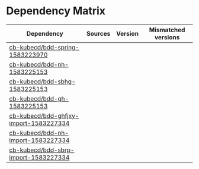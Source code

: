 # Dependency Matrix

Dependency | Sources | Version | Mismatched versions
---------- | ------- | ------- | -------------------
[cb-kubecd/bdd-spring-1583223970](https://github.com/cb-kubecd/bdd-spring-1583223970.git) |  | []() | 
[cb-kubecd/bdd-nh-1583225153](https://github.com/cb-kubecd/bdd-nh-1583225153.git) |  | []() | 
[cb-kubecd/bdd-sbhg-1583225153](https://github.com/cb-kubecd/bdd-sbhg-1583225153.git) |  | []() | 
[cb-kubecd/bdd-gh-1583225153](https://github.com/cb-kubecd/bdd-gh-1583225153.git) |  | []() | 
[cb-kubecd/bdd-ghfjxy-import-1583227334](https://github.com/cb-kubecd/bdd-ghfjxy-import-1583227334.git) |  | []() | 
[cb-kubecd/bdd-nh-import-1583227334](https://github.com/cb-kubecd/bdd-nh-import-1583227334.git) |  | []() | 
[cb-kubecd/bdd-sbrp-import-1583227334](https://github.com/cb-kubecd/bdd-sbrp-import-1583227334.git) |  | []() | 
